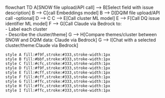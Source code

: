 flowchart TD
    A[SNOW file upload/API call] --> B[Select field with issue description]
    B --> C[call Embeddings model]
    B --> D[DQIM file upload/API call -optional]
    D --> C
    C --> E[Call cluster ML model]
    E --> F[Call DQ issue identifier ML model]
    F --> G[Call Claude via Bedrock to:<br> - Label each cluster<br> - Describe the cluster/theme]
    G --> H[Compare themes/cluster between SNOW and DQIM data: Claude via Bedrock]
    G --> I[Chat with a selected cluster/theme:Claude via Bedrock]

    style A fill:#f9f,stroke:#333,stroke-width:1px
    style B fill:#bbf,stroke:#333,stroke-width:1px
    style C fill:#cfc,stroke:#333,stroke-width:1px
    style D fill:#f9f,stroke:#333,stroke-width:1px
    style E fill:#cff,stroke:#333,stroke-width:1px
    style F fill:#cff,stroke:#333,stroke-width:1px
    style G fill:#ffc,stroke:#333,stroke-width:1px
    style H fill:#ffc,stroke:#333,stroke-width:1px
    style I fill:#ffc,stroke:#333,stroke-width:1px
